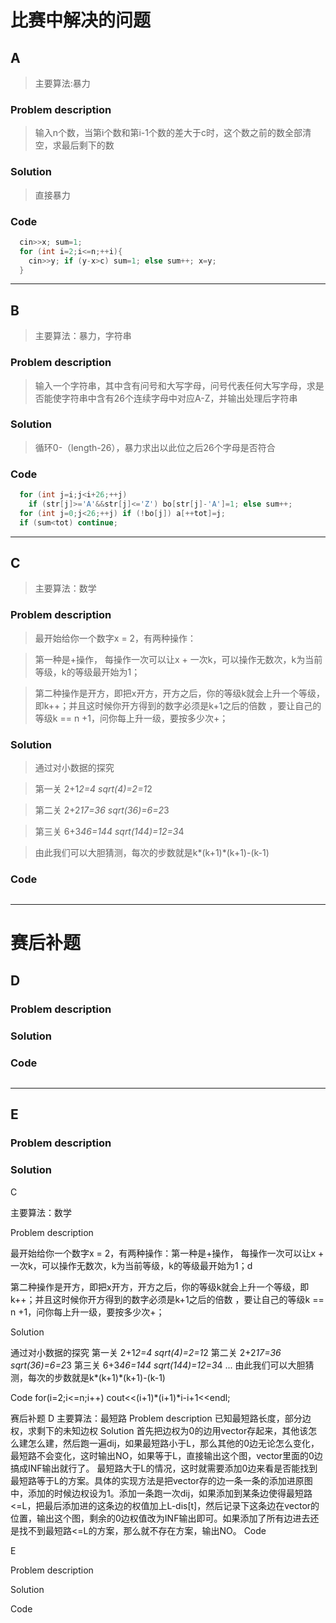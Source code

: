 # 比赛中解决的问题
## A 
>  主要算法:暴力
### Problem description
>  输入n个数，当第i个数和第i-1个数的差大于c时，这个数之前的数全部清空，求最后剩下的数

### Solution
>  直接暴力

### Code
```cpp
  cin>>x; sum=1;
  for (int i=2;i<=n;++i){
    cin>>y; if (y-x>c) sum=1; else sum++; x=y;
  }
```
*****


## B
> 主要算法：暴力，字符串
### Problem description
> 输入一个字符串，其中含有问号和大写字母，问号代表任何大写字母，求是否能使字符串中含有26个连续字母中对应A-Z，并输出处理后字符串

### Solution
> 循环0-（length-26），暴力求出以此位之后26个字母是否符合

### Code
```cpp
  for (int j=i;j<i+26;++j) 
    if (str[j]>='A'&&str[j]<='Z') bo[str[j]-'A']=1; else sum++;
  for (int j=0;j<26;++j) if (!bo[j]) a[++tot]=j;
  if (sum<tot) continue;
```
*****

## C
> 主要算法：数学
### Problem description
> 最开始给你一个数字x = 2，有两种操作：

> 第一种是+操作， 每操作一次可以让x + 一次k，可以操作无数次，k为当前等级，k的等级最开始为1；

> 第二种操作是开方，即把x开方，开方之后，你的等级k就会上升一个等级，即k++；并且这时候你开方得到的数字必须是k+1之后的倍数 ，要让自己的等级k == n +1，问你每上升一级，要按多少次+；

### Solution
> 通过对小数据的探究

>第一关 2+1*2=4 sqrt(4)=2=1*2

>第二关 2+2*17=36 sqrt(36)=6=2*3

>第三关 6+3*46=144 sqrt(144)=12=3*4

>由此我们可以大胆猜测，每次的步数就是k*(k+1)*(k+1)-(k-1)

### Code
```cpp
```
*****

# 赛后补题
## D
### Problem description
> 

### Solution
> 

### Code
```cpp
```
*****

## E
### Problem description
> 

### Solution
> 


C

主要算法：数学

Problem description

最开始给你一个数字x = 2，有两种操作：第一种是+操作， 每操作一次可以让x + 一次k，可以操作无数次，k为当前等级，k的等级最开始为1；d

第二种操作是开方，即把x开方，开方之后，你的等级k就会上升一个等级，即k++；并且这时候你开方得到的数字必须是k+1之后的倍数 ，要让自己的等级k == n +1，问你每上升一级，要按多少次+；

Solution

通过对小数据的探究
第一关 2+1*2=4 sqrt(4)=2=1*2
第二关 2+2*17=36 sqrt(36)=6=2*3
第三关 6+3*46=144 sqrt(144)=12=3*4
...
由此我们可以大胆猜测，每次的步数就是k*(k+1)*(k+1)-(k-1)

Code
for(i=2;i<=n;i++) cout<<(i+1)*(i+1)*i-i+1<<endl;


赛后补题
D
主要算法：最短路
Problem description
已知最短路长度，部分边权，求剩下的未知边权
Solution
首先把边权为0的边用vector存起来，其他该怎么建怎么建，然后跑一遍dij，如果最短路小于L，那么其他的0边无论怎么变化，最短路不会变化，这时输出NO，如果等于L，直接输出这个图，vector里面的0边搞成INF输出就行了。
最短路大于L的情况，这时就需要添加0边来看是否能找到最短路等于L的方案。具体的实现方法是把vector存的边一条一条的添加进原图中，添加的时候边权设为1。添加一条跑一次dij，如果添加到某条边使得最短路<=L，把最后添加进的这条边的权值加上L-dis[t]，然后记录下这条边在vector的位置，输出这个图，剩余的0边权值改为INF输出即可。如果添加了所有边进去还是找不到最短路<=L的方案，那么就不存在方案，输出NO。
Code

E

Problem description

Solution

Code
